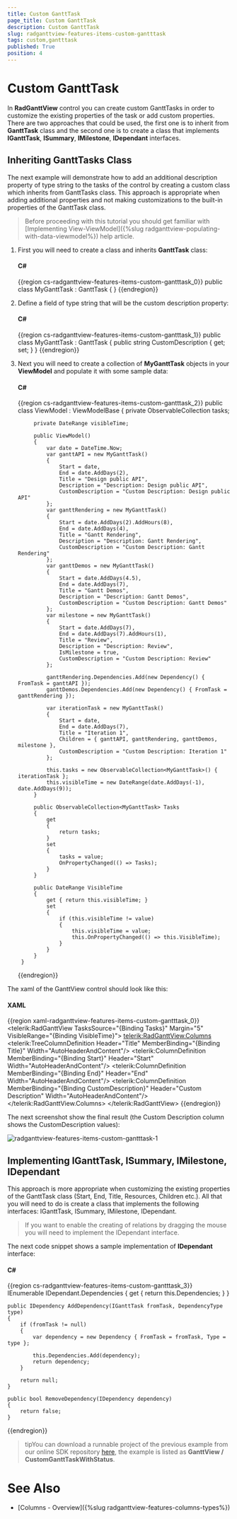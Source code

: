 ```yaml
---
title: Custom GanttTask
page_title: Custom GanttTask
description: Custom GanttTask
slug: radganttview-features-items-custom-gantttask
tags: custom,gantttask
published: True
position: 4
---
```


# Custom GanttTask

In __RadGanttView__ control you can create custom GanttTasks in order to customize the existing properties of the task or add custom properties. There are two approaches that could be used, the first one is to inherit from __GanttTask__ class and the second one is to create a class that implements __IGanttTask__, __ISummary__, __IMilestone__, __IDependant__ interfaces.

## Inheriting GanttTasks Class

The next example will demonstrate how to add an additional description property of type string to the tasks of the control by creating a custom class which inherits from GanttTasks class. This approach is appropriate when adding additional properties and not making customizations to the built-in properties of the GanttTask class.

>Before proceeding with this tutorial you should get familiar with [Implementing View-ViewModel]({%slug radganttview-populating-with-data-viewmodel%}) help article.

1. First you will need to create a class and inherits __GanttTask__ class:

	#### __C#__

	{{region cs-radganttview-features-items-custom-gantttask_0}}
		public class MyGanttTask : GanttTask
		{
		}
	{{endregion}}

1. Define a field of type string that will be the custom description property:

	#### __C#__

	{{region cs-radganttview-features-items-custom-gantttask_1}}
		public class MyGanttTask : GanttTask
		{
		    public string CustomDescription { get; set; }
		}
	{{endregion}}

1. Next you will need to create a collection of __MyGanttTask__ objects in your __ViewModel__ and populate it with some sample data:

	#### __C#__

	{{region cs-radganttview-features-items-custom-gantttask_2}}
		public class ViewModel : ViewModelBase
		{
		    private ObservableCollection<MyGanttTask> tasks;
		
		    private DateRange visibleTime;
		
		    public ViewModel()
		    {
		        var date = DateTime.Now;
		        var ganttAPI = new MyGanttTask()
		        {
		            Start = date,
		            End = date.AddDays(2),
		            Title = "Design public API",
		            Description = "Description: Design public API",
		            CustomDescription = "Custom Description: Design public API"
		        };
		        var ganttRendering = new MyGanttTask()
		        {
		            Start = date.AddDays(2).AddHours(8),
		            End = date.AddDays(4),
		            Title = "Gantt Rendering",
		            Description = "Description: Gantt Rendering",
		            CustomDescription = "Custom Description: Gantt Rendering"
		        };
		        var ganttDemos = new MyGanttTask()
		        {
		            Start = date.AddDays(4.5),
		            End = date.AddDays(7),
		            Title = "Gantt Demos",
		            Description = "Description: Gantt Demos",
		            CustomDescription = "Custom Description: Gantt Demos"
		        };
		        var milestone = new MyGanttTask()
		        {
		            Start = date.AddDays(7),
		            End = date.AddDays(7).AddHours(1),
		            Title = "Review",
		            Description = "Description: Review",
		            IsMilestone = true,
		            CustomDescription = "Custom Description: Review"
		        };
		
		        ganttRendering.Dependencies.Add(new Dependency() { FromTask = ganttAPI });
		        ganttDemos.Dependencies.Add(new Dependency() { FromTask = ganttRendering });
		
		        var iterationTask = new MyGanttTask()
		        {
		            Start = date,
		            End = date.AddDays(7),
		            Title = "Iteration 1",
		            Children = { ganttAPI, ganttRendering, ganttDemos, milestone },
		            CustomDescription = "Custom Description: Iteration 1"
		        };
		
		        this.tasks = new ObservableCollection<MyGanttTask>() { iterationTask };
		        this.visibleTime = new DateRange(date.AddDays(-1), date.AddDays(9));
		    }
		
		    public ObservableCollection<MyGanttTask> Tasks
		    {
		        get
		        {
		            return tasks;
		        }
		        set
		        {
		            tasks = value;
		            OnPropertyChanged(() => Tasks);
		        }
		    }
		
		    public DateRange VisibleTime
		    {
		        get { return this.visibleTime; }
		        set
		        {
		            if (this.visibleTime != value)
		            {
		                this.visibleTime = value;
		                this.OnPropertyChanged(() => this.VisibleTime);
		            }
		        }
		    }
		}
	{{endregion}}

The xaml of the GanttView control should look like this:

#### __XAML__

{{region xaml-radganttview-features-items-custom-gantttask_0}}
	<telerik:RadGanttView TasksSource="{Binding Tasks}" Margin="5"
	VisibleRange="{Binding VisibleTime}">
	    <telerik:RadGanttView.Columns>
	        <telerik:TreeColumnDefinition Header="Title" MemberBinding="{Binding Title}" Width="AutoHeaderAndContent"/>
	        <telerik:ColumnDefinition MemberBinding="{Binding Start}" Header="Start" Width="AutoHeaderAndContent"/>
	        <telerik:ColumnDefinition MemberBinding="{Binding End}" Header="End" Width="AutoHeaderAndContent"/>
	        <telerik:ColumnDefinition MemberBinding="{Binding CustomDescription}" Header="Custom Description" Width="AutoHeaderAndContent"/>
	    </telerik:RadGanttView.Columns>
	</telerik:RadGanttView>
{{endregion}}

The next screenshot show the final result (the Custom Description column shows the CustomDescription values):

![radganttview-features-items-custom-gantttask-1](images/radganttview-features-items-custom-gantttask-1.png)

## Implementing IGanttTask, ISummary, IMilestone, IDependant

This approach is more appropriate when customizing the existing properties of the GanttTask class (Start, End, Title, Resources, Children etc.). All that you will need to do is create a class that implements the following interfaces: IGanttTask, ISummary, IMilestone, IDependant.

>If you want to enable the creating of relations by dragging the mouse you will need to implement the IDependant interface.

The next code snippet shows a sample implementation of __IDependant__ interface:

#### __C#__

{{region cs-radganttview-features-items-custom-gantttask_3}}
	IEnumerable IDependant.Dependencies
	{
	    get { return this.Dependencies; }
	}
	
	public IDependency AddDependency(IGanttTask fromTask, DependencyType type)
	{
	    if (fromTask != null)
	    {
	        var dependency = new Dependency { FromTask = fromTask, Type = type };
	
	        this.Dependencies.Add(dependency);
	        return dependency;
	    }
	
	    return null;
	}
	
	public bool RemoveDependency(IDependency dependency)
	{
	    return false;
	}
{{endregion}}

>tipYou can download a runnable project of the previous example from our online SDK repository [here](https://github.com/telerik/xaml-sdk), the example is listed as __GanttView / CustomGanttTaskWithStatus__.

# See Also

 * [Columns - Overview]({%slug radganttview-features-columns-types%})
